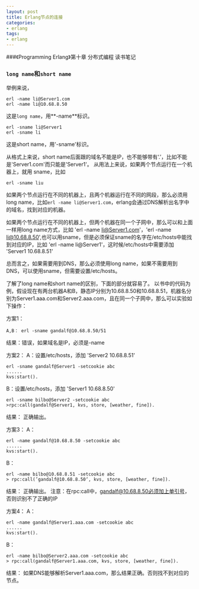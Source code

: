```yaml
---
layout: post
title: Erlang节点的连接
categories:
- erlang
tags:
- erlang
---
```

###《Programming Erlang》第十章 分布式编程 读书笔记

### ```long name```和```short name```
举例来说，

```
erl -name li@Server1.com    
erl -name li@10.68.8.50
```
这是```long name```，用**-name**标识。

```
erl -sname li@Server1
erl -sname li    
```
这是short name，用'-sname'标识。

从格式上来说，short name后面跟的域名不能是IP，也不能够带有‘.’，比如不能是'Server1.com'而只能是'Server1'。
从用法上来说，如果两个节点运行在一个机器上，就用 sname，比如
```
erl -sname liu
```

如果两个节点运行在不同的机器上，且两个机器运行在不同的网段，那么必须用long name，比如```erl -name li@Server1.com```，erlang会通过DNS解析出名字中的域名，找到对应的机器。

如果两个节点运行在不同的机器上，但两个机器在同一个子网中，那么可以和上面一样用long name方式，比如 'erl -name li@Server1.com'，'erl -name li@10.68.8.50',也可以用sname，但是必须保证sname的名字在/etc/hosts中能找到对应的IP，比如 'erl -name li@Server1'，这时候/etc/hosts中需要添加 'Server1 10.68.8.51'

总而言之，如果需要用到DNS，那么必须使用long name，如果不需要用到DNS，可以使用sname，但需要设置/etc/hosts。


了解了long name和short name的区别，下面的部分就容易了。
以书中的代码为例，假设现在有两台机器A和B，静态IP分别为10.68.8.50和10.68.8.51，机器名分别为Server1.aaa.com和Server2.aaa.com，且在同一个子网中，那么可以实验如下操作：

方案1：

```
A,B： erl -sname gandalf@10.68.8.50/51
```
结果：错误，如果域名是IP，必须是-name


方案2：
A：设置/etc/hosts，添加 'Server2 10.68.8.51'

```
erl -sname gandalf@Server1 -setcookie abc
......
kvs:start().
```

B：设置/etc/hosts，添加 'Server1 10.68.8.50'

```
erl -sname bilbo@Server2 -setcookie abc
>rpc:call(gandalf@Server1, kvs, store, [weather, fine]).
```

结果： 正确输出。

方案3：
A：
```
erl -name gandalf@10.68.8.50 -setcookie abc
......
kvs:start().
```

B：

```
erl -name bilbo@10.68.8.51 -setcookie abc
> rpc:call(’gandalf@10.68.8.50‘, kvs, store, [weather, fine]).
```

结果： 正确输出。
注意：在rpc:call中，gandalf@10.68.8.50必须加上单引号，否则识别不了正确的IP

方案4：
A：

```
erl -name gandalf@Server1.aaa.com -setcookie abc
......
kvs:start().
```

B：

```
erl -name bilbo@Server2.aaa.com -setcookie abc
> rpc:call(gandalf@Server1.aaa.com, kvs, store, [weather, fine]).
```

结果： 如果DNS能够解析Server1.aaa.com，那么结果正确。否则找不到对应的节点。
